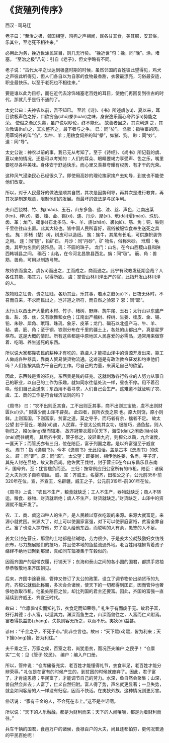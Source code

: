 <link href="../../css/style.css" rel="stylesheet" type="text/css" />

# 《货殖列传序》

<span class="r">西汉 · 司马迁

<div class="p">

老子曰：“至治之极，邻国相望，鸡狗之声相闻，民各甘其食，美其服，安其俗，乐其业，至老死不相往来。”

必用此为务，挽近世涂民耳目，则几无行矣。
<span class="comment">
“挽近世”句：挽，同“晚”。涂，堵塞。
“至治之极”八句：引自《老子》，但文字略有不同。
</span>

<div class="translation">

老子说：“古代太平之世达到极盛时期的时候，虽然邻国的百姓彼此望得见，鸡犬之声彼此听得见，但人们各自以为自家的食物最香甜，衣裳最漂亮，习俗最安适，职业最快乐。以至于老死也不相往来。”

要是谁以此为目标，而在近代去涂饰堵塞老百姓的耳目，使他们再回复到往古的时代，那就几乎是行不通的了。

</div>

太史公曰：夫神农以前，吾不知已。
至若《诗》、《书》所述虞(yú)、夏以来，耳目欲极声色之好，口欲穷刍(chú)豢(huàn)之味，身安逸乐而心夸矜(jīn)势能之荣。
使俗之渐民久矣，虽户说以眇论，终不能化。
故善者因之，其次利道 之，其次教诲(huì)之，其次整齐之，最下者与之争。
<span class="comment">
已：同“矣”。
刍豢：指牲畜的肉。用草饲养的叫“刍”，如牛、羊；用粮食饲养的叫“豢”，如猪、狗。
眇：同“妙”。
道：同“导”。
</span>

<div class="translation">

太史公说：神农以前的事，我已无从考知了。至于《诗经》、《尚书》所记载的虞、夏以来的情况，还是可以考知的：人们的耳朵、眼睛要竭力享受声、色之乐，嘴里要吃尽各种美味。身体安于舒适快乐，而心里又羡慕夸耀有权势、有才干的光荣。

这种风气浸染民心已经很久了。即使用高妙的理论挨家挨户去劝导，到底也不能使他们改变。

所以，对于人民最好的做法是顺其自然，其次是因势利导，再其次是进行教育，再其次是制定规章，限制他们的发展。而最坏的做法是与民争利。

</div>

夫山西饶材、竹、旄(máo)、玉石，山东多鱼、盐、漆、丝、声色，江南出棻(fēn)、梓(zǐ)、姜、桂、金、锡(xī)、连、丹沙、犀(xī)、玳(dài)瑁(mào)、珠玑、齿、革；龙门、碣(jié)石北多马、牛、羊、旃(zhān)、裘(qiú)、筋、角；铜、铁则千里往往山出置。此其大较也。皆中国人民所喜好，谣俗被服饮食奉生送死之具也。
<span class="comment">
旄：即楮（楚）树，树皮可以造纸。
旄：旄牛，其尾有长毛，可供旗帜装饰之用。
连：同“链”，铅矿石。
丹沙：同“丹砂”，矿 物名，俗称朱砂。
玳瑁：龟类，其甲为名贵的装饰品。玑：不圆的珠子。
龙门：山名。在今山西稷山县和陕西韩城县之间。
碣石：山名，在今河北昌黎县西北。旃：同“毡”。
筋、角：兽筋，兽角，可用以制造弓弩。
</span>

故待农而食之，虞(yú)而出之，工而成之，商而通之。此宁有政教发征期会哉？人各任其能，竭其力，以得所欲。
<span class="comment">
虞：掌管山林川泽出产的官，此指开发山林川泽的人。

故物贱之征贵，贵之征贱，各劝其业，乐其事，若水之趋(qū)下，日夜无休时，不召而自来，不求而民出之。岂非道之所符，而自然之验邪？
<span class="comment">
邪：同“耶”。
</span>

<div class="translation">

太行山以西出产大量的木材、竹子、楮树、野麻、旄牛尾、玉石；太行山以东盛产鱼、盐、漆、丝，又有歌舞和女色；江南出产楠树、梓树、生姜、桂皮、金、锡、铅、朱砂、犀角、玳瑁、珠玑、象牙、皮革；龙门、碣石以北盛产马、牛、羊、毡、裘、筋、角；至于铜、铁则分布在千里的疆土上，各处的山都出产，真是星罗棋布。这是大概的情形。所有这些都是中原地区人民喜爱的必需品，通常用来做穿着、吃喝、养生送死的东西。

所以说大家都靠农民的耕种才有吃的，靠虞人才能把山泽中的资源开发出来，靠工人做成各种器具，靠商人贸易使货物流通。这难道是有政治教令征发和约束他们吗？人们各按其能力干自己的工作。尽自己的力量，来满足自己的欲望。

因此，东西贱是贵的征兆，东西贵是贱的征兆。这就刺激各行各业的人努力从事自己的职业，以自己的工作为乐趣，就如同水往低处流一样，昼夜不停。用不着召唤，他们自己会送来；东西用不着寻求，人们自己会生产。这难道不就证明了农、虞、工、商的工作是符合经济法则的吗？

</div>

《周书》 曰：“农不出则乏其食，工不出则乏其事，商不出则三宝绝，虞不出则财匮(kuì)少。”
财匮少而山泽不辟矣。
此四者，民所衣食之原 也。原大则饶，原小则鲜。上则富国，下则富家。贫富之道，莫之夺予，而巧者有余，拙者不足。
故太公望 封于营丘，地潟(xì)卤，人民寡，于是太公劝其女功，极技巧，通鱼盐，则人物归之，繦(qiǎng)至而辐凑。
故齐冠带衣履(lǚ)天下，海岱(dài)之闲敛(liǎn)袂(mèi)而往朝焉。
其后齐中衰，管子修之，设轻重九府，则桓公以霸，九合诸侯，一匡天下；而管氏亦有三归，位在陪臣，富于列国之君。是以齐富强至于威宣 也。
<span class="comment">
周书：指《逸周书》，今本《逸周书》无此段话。盖是古本《逸周书》的佚文。
辟：同“僻”。原：同“源”。
太公望：即姜尚，相传他姓姜，名尚，字子牙，其先人封在吕地，故又称吕尚。他佐武王伐纣，封于营丘E在今山东昌乐县东南F，国号齐。至：犹言襁负而至。
三归：按常例应归公室所有的市租。陪臣：诸侯之大夫对天子自称陪臣。
威、宣：齐威王，名婴齐，田桓公之子，公元前356-前320年在位。宣，齐宣王，名辟疆，威王之子，公元前319年-前301年在位。
</span>

<div class="translation">

《周书》上说：“农民不生产，粮食就缺乏；工人不生产，器物就缺乏；商人不转运，粮食、器物、财货就断绝；虞人不生产，财货就缺乏。”财货缺乏，山泽中的资源就不能开发了。

农、工、商、虞这四种人的生产，是人民赖以穿衣吃饭的来源。来源大就富足，来源小就贫困。来源大了，对上可以使国家富强，对下可以使家庭富裕，贫富全靠自己。富了也没人掠夺他，穷了没人给他东西，而聪明的人有余，愚笨的人不足。

姜太公封在营丘，那里的土地都是盐碱地，劳力很少。于是姜太公就鼓励妇女纺线织布，尽力施展她们的技巧，并且使本地的鱼盐流通外地。老百姓用襁褓背着孩子络绎不绝地归聚到那里，真如同车辐凑集于车毂似的。

因而齐国产的冠带衣履，行销天下；东海和泰山之间的各小国的国君，都拱手敛袖恭恭敬敬地来齐国朝见。

后来，齐国中途衰弱，管仲又修订了太公的政策，设立了调节物价出纳货币的九府。齐桓公就借此称霸，多次会合诸侯，使天下的一切都得到匡正，因而管仲也奢侈地收取市租。他虽处陪臣之位，却比列国的君主还要富。因此，齐国的富强一直延续到齐威王、齐宣王时代。

</div>

故曰： “仓廪(lǐn)实而知礼节，衣食足而知荣辱。” 礼生于有而废于无。故君子富，好行其德；小人富，以适其力。渊深而鱼生之，山深而兽往之，人富而仁义附焉。富者得执益彰(zhāng)，失执则客无所之，以而不乐。夷狄(dí)益甚。

谚曰：“千金之子，不死于市。”此非空言也。故曰：“天下熙(xī)熙，皆为利来；天下攘(rǎng)攘，皆为利往。”

夫千乘之王，万家之侯，百室之君，尚犹患贫，而况匹夫编户 之民乎！
<span class="comment">
“仓廪实”二句：见《管子·牧民》。
编户：编入户口册。
</span>

<div class="translation">

所以，管仲说：“仓库储备充实、老百姓才能懂得礼节，衣食丰足，老百姓才能分辨荣辱。” 礼仪是在富有的时候产生的，到贫困的时候就废弃了。因此，君子富了，才肯施恩德；平民富了，才能调节自己的劳力。水深，鱼自然会聚集；山深，兽自然会奔去；人富了，仁义自然归附。富人得了势，声名就更显著；一旦失势，就会如同客居的人一样没有归宿，因而不快活。在夷狄外族，这种情况则更厉害。

俗话说： “家有千金的人，不会死在市上。”这不是空话啊。

所以说：“天下的人乐融融，都是为财利而来；天下的人闹嚷嚷，都是为着财利而往。”

兵车千辆的国君，食邑万户的诸侯，食禄百户的大夫，尚且还都怕穷，更何况普通的平民百姓呢！

</div>
